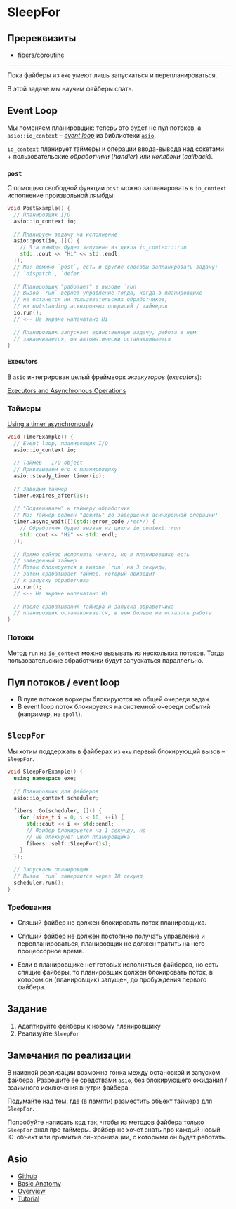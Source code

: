 # SleepFor

## Пререквизиты

- [fibers/coroutine](/tasks/fibers/coroutine)

---

Пока файберы из `exe` умеют лишь запускаться и перепланироваться. 

В этой задаче мы научим файберы спать.

## Event Loop

Мы поменяем планировщик: теперь это будет не пул потоков, а `asio::io_context` – [_event loop_](http://latentflip.com/loupe/) из библиотеки [`asio`](https://think-async.com/).

`io_context` планирует таймеры и операции ввода-вывода над сокетами + пользовательские _обработчики_ (_handler_) или _коллбэки_ (_callback_).

### `post` 

С помощью свободной функции `post` можно запланировать в `io_context` исполнение произвольной лямбды: 

```cpp
void PostExample() {
  // Планировщик I/O
  asio::io_context io;
    
  // Планируем задачу на исполнение
  asio::post(io, []() {
    // Эта лямбда будет запущена из цикла io_context::run
    std:::cout << "Hi" << std::endl;
  });
  // NB: помимо `post`, есть и другие способы запланировать задачу:
  // `dispatch`, `defer`
  
  // Планировщик "работает" в вызове `run`
  // Вызов `run` вернет управление тогда, когда в планировщике
  // не останется ни пользовательских обработчиков, 
  // ни outstanding асинхронных операций / таймеров
  io.run();
  // <-- На экране напечатано Hi
  
  // Планировщик запускает единственную задачу, работа в нем 
  // заканчивается, он автоматически останавливается
}
```

#### Executors

В `asio` интегрирован целый фреймворк _экзекуторов_ (_executors_):

[Executors and Asynchronous Operations](http://chriskohlhoff.github.io/executors/)


### Таймеры

[Using a timer asynchronously](https://think-async.com/Asio/asio-1.22.1/doc/asio/tutorial/tuttimer2.html)

```cpp
void TimerExample() {
  // Event loop, планировщик I/O
  asio::io_context io;
  
  // Таймер – I/O object
  // Привязываем его к планировщику
  asio::steady_timer timer(io);
  
  // Заводим таймер
  timer.expires_after(3s);
  
  // "Подвешиваем" к таймеру обработчик
  // NB: таймер должен "дожить" до завершения асинхронной операции!
  timer.async_wait([](std::error_code /*ec*/) {
    // Обработчик будет вызван из цикла io_context::run
    std::cout << "Hi" << std::endl;
  });
  
  // Прямо сейчас исполнять нечего, но в планировщике есть 
  // заведенный таймер
  // Поток блокируется в вызове `run` на 3 секунды, 
  // затем срабатывает таймер, который приводит 
  // к запуску обработчика
  io.run();
  // <-- На экране напечатано Hi
  
  // После срабатывания таймера и запуска обработчика
  // планировщик останавливается, в нем больше не осталось работы
}
```

### Потоки

Метод `run` на `io_context` можно вызывать из нескольких потоков. Тогда пользовательские обработчики будут запускаться параллельно.

## Пул потоков / event loop

- В пуле потоков воркеры блокируются на общей очереди задач.
- В event loop поток блокируется на системной очереди событий (например, на `epoll`).

## `SleepFor`

Мы хотим поддержать в файберах из `exe` первый блокирующий вызов – `SleepFor`.

```cpp
void SleepForExample() {
  using namespace exe;
  
  // Планировщик для файберов
  asio::io_context scheduler;
  
  fibers::Go(scheduler, []() {
    for (size_t i = 0; i < 10; ++i) {
      std::cout << i << std::endl;
      // Файбер блокируется на 1 секунду, но
      // не блокирует цикл планировщика 
      fibers::self::SleepFor(1s);
    }
  });
  
  // Запускаем планировщик
  // Вызов `run` завершится через 10 секунд
  scheduler.run();
}
```

### Требования

- Спящий файбер не должен блокировать поток планировщика.

- Спящий файбер не должен постоянно получать управление и перепланироваться, планировщик не должен тратить на него процессорное время.

- Если в планировщике нет готовых исполняться файберов, но есть спящие файберы, то планировщик должен блокировать поток, в котором он (планировщик) запущен, до пробуждения первого файбера.

## Задание

1) Адаптируйте файберы к новому планировщику
2) Реализуйте `SleepFor`

## Замечания по реализации

В наивной реализации возможна гонка между остановкой и запуском файбера. Разрешите ее средствами `asio`,
без блокирующего ожидания / взаимного исключения внутри файбера.

Подумайте над тем, где (в памяти) разместить объект таймера для `SleepFor`.

Попробуйте написать код так, чтобы из методов файбера только `SleepFor` знал про таймеры. Файбер не хочет знать про каждый новый IO-объект или примитив синхронизации, с которыми он будет работать.

## Asio

* [Github](https://github.com/chriskohlhoff/asio/)
* [Basic Anatomy](https://think-async.com/Asio/asio-1.22.1/doc/asio/overview/basics.html)
* [Overview](https://think-async.com/Asio/asio-1.22.1/doc/asio/overview.html)
* [Tutorial](https://think-async.com/Asio/asio-1.22.1/doc/asio/tutorial.html)